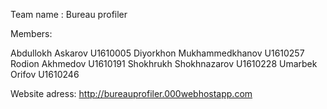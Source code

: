 
Team name : Bureau profiler

Members:

Abdullokh Askarov       U1610005
Diyorkhon Mukhammedkhanov    U1610257
Rodion Akhmedov      U1610191
Shokhrukh Shokhnazarov      U1610228
Umarbek Orifov        U1610246 

Website adress: http://bureauprofiler.000webhostapp.com
